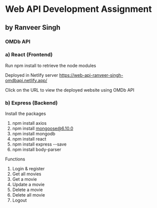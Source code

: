 # Web API Development Assignment
## by Ranveer Singh
### OMDb API


### a) React (Frontend)
Run npm install to retrieve the node modules

Deployed in Netlify server
https://web-api-ranveer-singh-omdbapi.netlify.app/

Click on the URL to view the deployed website using OMDb API 

### b) Express (Backend)
Install the packages
1. npm install axios
2. npm install mongoose@6.10.0
3. npm install mongodb
4. npm install react
5. npm install express --save
6. npm install body-parser

Functions
1. Login & register
2. Get all movies
3. Get a movie
4. Update a movie
5. Delete a movie
6. Delete all movie
7. Logout
